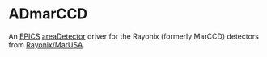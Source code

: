 ADmarCCD
===========
An <a href="http://www.aps.anl.gov/epics/">EPICS</a> 
<a href="http://cars.uchicago.edu/software/epics/areaDetector.html">areaDetector</a> 
driver for the Rayonix (formerly MarCCD) detectors from 
<a href="http://www.mar-usa.com/">Rayonix/MarUSA</a>.
